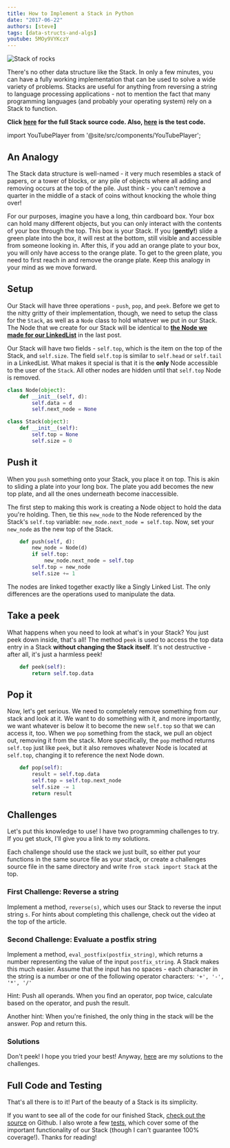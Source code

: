 ```yaml
---
title: How to Implement a Stack in Python
date: "2017-06-22"
authors: [steve]
tags: [data-structs-and-algs]
youtube: 5MOy9VYKczY
---
```


![Stack of rocks](@post/stack.jpg)

There's no other data structure like the Stack. In only a few minutes, you can have a fully working implementation that can be used to solve a wide variety of problems. Stacks are useful for anything from reversing a string to language processing applications - not to mention the fact that many programming languages (and probably your operating system) rely on a Stack to function.

<!--truncate-->

**Click [here][stack-src] for the full Stack source code. Also, [here][stack-test] is the test code.**

import YouTubePlayer from '@site/src/components/YouTubePlayer';

<YouTubePlayer youtubeLink={frontmatter.youtube} />

## An Analogy

The Stack data structure is well-named - it very much resembles a stack of papers, or a tower of blocks, or any pile of objects where all adding and removing occurs at the top of the pile. Just think - you can't remove a quarter in the middle of a stack of coins without knocking the whole thing over!

For our purposes, imagine you have a long, thin cardboard box. Your box can hold many different objects, but you can only interact with the contents of your box through the top. This box is your Stack. If you (__gently!__) slide a green plate into the box, it will rest at the bottom, still visible and accessible from someone looking in. After this, if you add an orange plate to your box, you will only have access to the orange plate. To get to the green plate, you need to first reach in and remove the orange plate. Keep this analogy in your mind as we move forward.

## Setup

Our Stack will have three operations - `push`, `pop`, and `peek`. Before we get to the nitty gritty of their implementation, though, we need to setup the class for the `Stack`, as well as a `Node` class to hold whatever we put in our Stack. The Node that we create for our Stack will be identical to **[the Node we made for our LinkedList][linked-list-article]** in the last post.

Our Stack will have two fields - `self.top`, which is the item on the top of the Stack, and `self.size`. The field `self.top` is similar to `self.head` or `self.tail` in a LinkedList. What makes it special is that it is the **only** Node accessible to the user of the `Stack`. All other nodes are hidden until that `self.top` Node is removed.

```python
class Node(object):
	def __init__(self, d):
		self.data = d
		self.next_node = None

class Stack(object):
	def __init__(self):
		self.top = None
		self.size = 0
```

## Push it

When you `push` something onto your Stack, you place it on top. This is akin to sliding a plate into your long box. The plate you add becomes the new top plate, and all the ones underneath become inaccessible.

The first step to making this work is creating a Node object to hold the data you're holding. Then, tie this `new_node` to the Node referenced by the Stack's `self.top` variable: `new_node.next_node = self.top`. Now, set your `new_node` as the new top of the Stack.

```python
	def push(self, d):
		new_node = Node(d)
		if self.top:
			new_node.next_node = self.top
		self.top = new_node
		self.size += 1
```

The nodes are linked together exactly like a Singly Linked List. The only differences are the operations used to manipulate the data.

## Take a peek

What happens when you need to look at what's in your Stack? You just peek down inside, that's all! The method `peek` is used to access the top data entry in a Stack __without changing the Stack itself__. It's not destructive - after all, it's just a harmless peek!

```python
	def peek(self):
		return self.top.data
```

## Pop it

Now, let's get serious. We need to completely remove something from our stack and look at it. We want to do something with it, and more importantly, we want whatever is below it to become the new `self.top` so that we can access it, too. When we `pop` something from the stack, we pull an object out, removing it from the stack. More specifically, the `pop` method returns `self.top` just like `peek`, but it also removes whatever Node is located at `self.top`, changing it to reference the next Node down.

```python
	def pop(self):
		result = self.top.data
		self.top = self.top.next_node
		self.size -= 1
		return result
```

## Challenges

Let's put this knowledge to use! I have two programming challenges to try. If you get stuck, I'll give you a link to my solutions.

Each challenge should use the stack we just built, so either put your functions in the same source file as your stack, or create a challenges source file in the same directory and write `from stack import Stack` at the top.

### First Challenge: Reverse a string

Implement a method, `reverse(s)`, which uses our Stack to reverse the input string `s`. For hints about completing this challenge, check out the video at the top of the article.

### Second Challenge: Evaluate a postfix string

Implement a method, `eval_postfix(postfix_string)`, which returns a number representing the value of the input `postfix_string`. A Stack makes this much easier. Assume that the input has no spaces - each character in the string is a number or one of the following operator characters: `'+', '-', '*', '/'`

Hint: Push all operands. When you find an operator, pop twice, calculate based on the operator, and push the result.

Another hint: When you're finished, the only thing in the stack will be the answer. Pop and return this.

### Solutions

Don't peek! I hope you tried your best! Anyway, [here](https://github.com/pagekeysolutions/education/blob/master/Stack/challenges.py) are my solutions to the challenges.

## Full Code and Testing

That's all there is to it! Part of the beauty of a Stack is its simplicity.

If you want to see all of the code for our finished Stack, [check out the source][stack-src] on Github. I also wrote a few [tests][stack-test], which cover some of the important functionality of our Stack (though I can't guarantee 100% coverage!). Thanks for reading!

[stack-src]: https://github.com/pagekeysolutions/education/blob/master/Stack/stack.py
[stack-test]: https://github.com/pagekeysolutions/education/blob/master/Stack/test_stack.py
[linked-list-article]: /blog/dsa/linked-lists-in-python